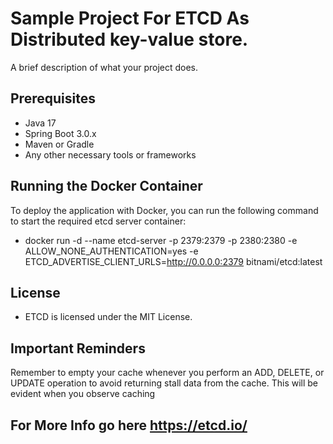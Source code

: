 # Sample Project For ETCD As Distributed key-value store.

A brief description of what your project does.

## Prerequisites
- Java 17
- Spring Boot 3.0.x
- Maven or Gradle
- Any other necessary tools or frameworks

## Running the Docker Container

To deploy the application with Docker, you can run the following command to start the required etcd server container: 
- docker run -d --name etcd-server -p 2379:2379 -p 2380:2380 -e ALLOW_NONE_AUTHENTICATION=yes -e ETCD_ADVERTISE_CLIENT_URLS=http://0.0.0.0:2379 bitnami/etcd:latest

## License

- ETCD is licensed under the MIT License.

## Important Reminders

Remember to empty your cache whenever you perform an ADD, DELETE, or UPDATE operation to avoid returning stall data from the cache. This will be evident when you observe caching 

## For More Info go here https://etcd.io/